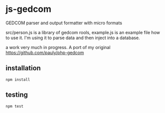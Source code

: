 # js-gedcom

GEDCOM parser and output formatter with micro formats

src/person.js is a library of gedcom rools, example.js is an example file how to use it. I'm using it to parse data and then inject into a database.

a work very much in progress. A port of my original https://github.com/pauly/php-gedcom
## installation
```
npm install
```

## testing

```
npm test
```
